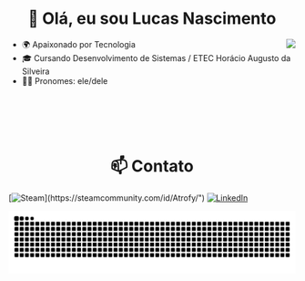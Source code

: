 <h1 align="center">👋 Olá, eu sou Lucas Nascimento</h1>
<img align="right" src="https://github-readme-stats.vercel.app/api?username=lucasns06&show_icons=true&bg_color=00000000">

- 🌍 Apaixonado por Tecnologia
- 🎓 Cursando Desenvolvimento de Sistemas / ETEC Horácio Augusto da Silveira
- 👨‍🦱 Pronomes: ele/dele


<br> <br> <br> <br>
<h1 align="center">📫 Contato</h1>

[![Steam](https://img.shields.io/badge/Steam-000000?style=for-the-badge&logo=steam&logoColor=white")](https://steamcommunity.com/id/Atrofy/")
[![LinkedIn](https://img.shields.io/badge/LinkedIn-0077B5?style=for-the-badge&logo=linkedin&logoColor=white)](https://www.linkedin.com/in/lucasns06/) 
<!--https://github.com/digitalinnovationone/dio-lab-open-source/blob/main/utils/badges/badges.md -->
<picture>
  <source media="(prefers-color-scheme: dark)" srcset="snake_lucasns06_dark.svg" />
  <source media="(prefers-color-scheme: light)" srcset="snake_lucasns06_light.svg" />
  <img alt="github-snake" src="snake_lucasns06_light.svg" />
</picture>

